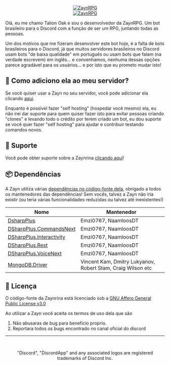 <p align="center"><a href="https://discordbots.org/bot/459873132975620134" >
  <img src="https://discordbots.org/api/widget/459873132975620134.svg" alt="ZaynRPG" />
</a><br>
  <a href="https://discordbots.org/bot/459873132975620134" >
  <img src="https://discordbots.org/api/widget/status/459873132975620134.svg" alt="ZaynRPG" />
</a></p>
Olá, eu me chamo Talion Oak e sou o desenvolvedor da ZaynRPG. Um bot brasileiro para o Discord com a função de ser um RPG, juntando todas as pessoas.

Um dos motivos que me fizeram desenvolver este bot hoje, é a falta de bots brasileiros para o Discord, já que muitos servidores brasileiros no Discord usam bots "de baixa qualidade" em português ou usam bots que falam (na verdade escrevem) em inglês... e convenhamos, nenhuma dessas opções parece agradável para os usuários... e por isto que eu prometo mudar isto!

## 🤔 Como adiciono ela ao meu servidor?

Se você quiser usar a Zayn no seu servidor, você pode adicionar ela clicando [aqui](https://discordapp.com/api/oauth2/authorize?client_id=459873132975620134&permissions=469887175&scope=bot).

Enquanto é possível fazer "self hosting" (hospedar você mesmo) ela, eu não irei dar suporte para quem quiser fazer isto para evitar pessoas criando "clones" e levando todo o crédito por terem criado um bot, eu dou suporte se você quer fazer "self hosting" para ajudar e contribuir testando comandos novos.

## 💁 Suporte

Você pode obter suporte sobre a Zaynrina [clicando aqui](https://discord.gg/8SjxKXd)!

## 📦 Dependências

A Zayn utiliza várias [dependências no código-fonte dela](https://github.com/ZaynBot/ZaynBot/blob/master/ZaynBot/ZaynBot.csproj), obrigado a todos os mantenedores das dependências! Sem vocês, talvez a Zayn não iria existir (ou teria várias funcionalidades reduzidas ou talvez até inexistentes!)

| Nome  | Mantenedor |
| ------------- | ------------- |
| [DsharpPlus](https://github.com/DSharpPlus/DSharpPlus) | Emzi0767, NaamloosDT  |
| [DSharpPlus.CommandsNext](https://github.com/DSharpPlus/DSharpPlus) | Emzi0767, NaamloosDT  |
| [DSharpPlus.Interactivity](https://github.com/DSharpPlus/DSharpPlus) | Emzi0767, NaamloosDT  |
| [DSharpPlus.Rest](https://github.com/DSharpPlus/DSharpPlus) | Emzi0767, NaamloosDT  |
| [DSharpPlus.VoiceNext](https://github.com/DV8FromTheWorld/JDA) | Emzi0767, NaamloosDT  |
| [MongoDB.Driver](https://github.com/mongodb/mongo-csharp-driver) |  Vincent Kam, Dmitry Lukyanov, Robert Stam, Craig Wilson etc  |

## 📄 Licença

O código-fonte da Zaynrina está licenciado sob a [GNU Affero General Public License v3.0](https://github.com/ZaynBot/ZaynBot/blob/master/LICENSE)

Ao utilizar a Zayn você aceita os termos de uso dela que são
1. Não abusaras de bug para beneficio proprio.
2. Reportara todos os bugs encontrado no canal oficial do discord

<hr>
<br>
<p align="center">"Discord", "DiscordApp" and any associated logos are registered trademarks of Discord Inc.</p>
